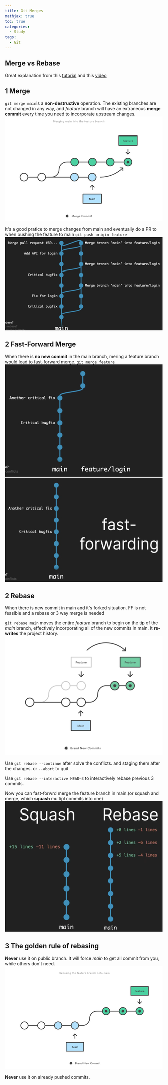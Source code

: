 ```yaml
---
title: Git Merges
mathjax: true
toc: true
categories:
  - Study
tags:
  - Git
---
```


## Merge vs Rebase
Great explanation from this [tutorial](https://www.atlassian.com/git/tutorials/merging-vs-rebasing) and this [video](https://www.youtube.com/watch?v=DkWDHzmMvyg&t)

## 1 Merge
`git merge main`is a **non-destructive** operation. The existing branches are not changed in any way, and *feature* branch will have an extraneous **merge commit** every time you need to incorporate upstream changes.   
![Alt text](/assets/images/2024/24-09-13-Git-ff-rebase_files/merge.png)  

It's a good pratice to merge changes from main and eventually do a PR to when pushing the feature to main
`git push origin feature`
![Alt text](/assets/images/2024/24-09-13-Git-ff-rebase_files/mergeoften.png)

## 2 Fast-Forward Merge
When there is **no new commit** in the main branch, mering a feature branch would lead to fast-forward merge.
`git merge feature`
![Alt text](/assets/images/2024/24-09-13-Git-ff-rebase_files/ff1.png)  ![Alt text](/assets/images/2024/24-09-13-Git-ff-rebase_files/ff2.png)  

## 2 Rebase 
When there is new commit in main and it's forked situation. FF is not feasible and a rebase or 3 way merge is needed

`git rebase main` moves the entire *feature* branch to begin on the tip of the *main* branch, effectively incorporating all of the new commits in main. It **re-writes** the project history.  
![Alt text](/assets/images/2024/24-09-13-Git-ff-rebase_files/rebase.png)  

Use `git rebase --continue` after solve the conflicts. and staging them after the changes. or `--abort` to quit

Use `git rebase --interactive HEAD~3` to interactively rebase previous 3 commits. 

Now you can fast-forwrd merge the feature branch in main.(or squash and merge, which **squash** multipl commits into one)
![Alt text](/assets/images/2024/24-09-13-Git-ff-rebase_files/squash.png) 
## 3 The golden rule of rebasing
**Never** use it on public branch.
It will force *main* to get all commit from you, while others don't need. 
![Alt text](/assets/images/2024/24-09-13-Git-ff-rebase_files/rebase_feature.png)

**Never** use it on already pushed commits.


